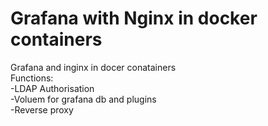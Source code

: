 # Grafana with Nginx in docker containers
Grafana and inginx in docer conatainers  
Functions:  
  -LDAP Authorisation  
  -Voluem for grafana db and plugins  
  -Reverse proxy

